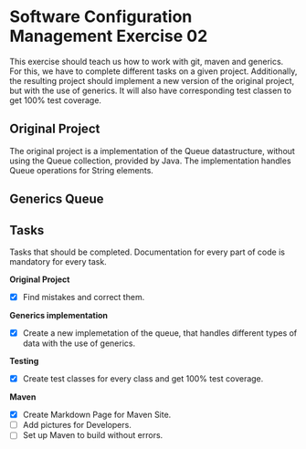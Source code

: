 # Software Configuration Management Exercise 02 #

This exercise should teach us how to work with git, maven and generics. For this, we have to complete different 
tasks on a given project. Additionally, the resulting project should implement a new version of the original project, but with the use of generics.
It will also have corresponding test classen to get 100% test coverage.

## Original Project ##
The original project is a implementation of the Queue datastructure, without using the Queue collection, provided by Java.
The implementation handles Queue operations for String elements.

## Generics Queue ##

## Tasks ##
Tasks that should be completed. Documentation for every part of code is mandatory for every task.

**Original Project**
- [x] Find mistakes and correct them.

**Generics implementation**
- [x] Create a new implemetation of the queue, that handles different types of data with the use of generics.

**Testing**
- [x] Create test classes for every class and get 100% test coverage.

**Maven**
- [x] Create Markdown Page for Maven Site.
- [ ] Add pictures for Developers.
- [ ] Set up Maven to build without errors.